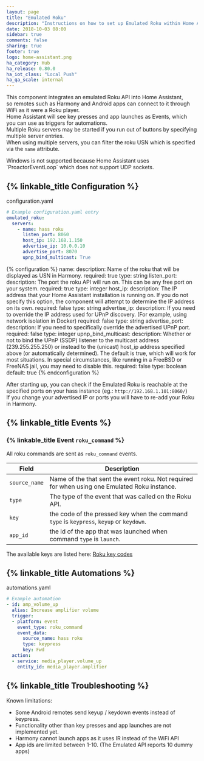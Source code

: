 ```yaml
---
layout: page
title: "Emulated Roku"
description: "Instructions on how to set up Emulated Roku within Home Assistant."
date: 2018-10-03 08:00
sidebar: true
comments: false
sharing: true
footer: true
logo: home-assistant.png
ha_category: Hub
ha_release: 0.80.0
ha_iot_class: "Local Push"
ha_qa_scale: internal
---
```


This component integrates an emulated Roku API into Home Assistant,  
so remotes such as Harmony and Android apps can connect to it through WiFi as it were a Roku player.  
Home Assistant will see key presses and app launches as Events, which you can use as triggers for automations.  
Multiple Roku servers may be started if you run out of buttons by specifying multiple server entries.  
When using multiple servers, you can filter the roku USN which is specified via the `name` attribute.

<p class='note'>  
Windows is not supported because Home Assistant uses `ProactorEventLoop` which does not support UDP sockets.
</p>  

## {% linkable_title Configuration %}

configuration.yaml
```yaml
# Example configuration.yaml entry
emulated_roku:
  servers:
    - name: hass roku
      listen_port: 8060
      host_ip: 192.168.1.150
      advertise_ip: 10.0.0.10
      advertise_port: 8070
      upnp_bind_multicast: True
```

{% configuration %}
name:
  description: Name of the roku that will be displayed as USN in Harmony.
  required: true
  type: string
listen_port:
  description: The port the roku API will run on. This can be any free port on your system.
  required: true
  type: integer
host_ip:
  description: The IP address that your Home Assistant installation is running on. If you do not specify this option, the component will attempt to determine the IP address on its own.
  required: false
  type: string
advertise_ip:
  description: If you need to override the IP address used for UPnP discovery. (For example, using network isolation in Docker)
  required: false
  type: string
advertise_port:
  description: If you need to specifically override the advertised UPnP port.
  required: false
  type: integer
upnp_bind_multicast:
  description: Whether or not to bind the UPnP (SSDP) listener to the multicast address (239.255.255.250) or instead to the (unicast) host_ip address specified above (or automatically determined). The default is true, which will work for most situations.  In special circumstances, like running in a FreeBSD or FreeNAS jail, you may need to disable this.
  required: false
  type: boolean
  default: true
{% endconfiguration %}

After starting up, you can check if the Emulated Roku is reachable at the specified ports on your hass instance (eg.: `http://192.168.1.101:8060/`)  
If you change your advertised IP or ports you will have to re-add your Roku in Harmony.

## {% linkable_title Events %}

### {% linkable_title Event `roku_command` %}

All roku commands are sent as `roku_command` events.

Field | Description
----- | -----------
`source_name` | Name of the that sent the event roku. Not required for when using one Emulated Roku instance.
`type` | The type of the event that was called on the Roku API.
`key` | the code of the pressed key when the command `type` is `keypress`, `keyup` or `keydown`.
`app_id` | the id of the app that was launched when command `type` is `launch`.  

The available keys are listed here:
[Roku key codes](https://sdkdocs.roku.com/display/sdkdoc/External+Control+API#ExternalControlAPI-KeypressKeyValues)

## {% linkable_title Automations %}

automations.yaml
```yaml
# Example automation
- id: amp_volume_up
  alias: Increase amplifier volume
  trigger:
  - platform: event
    event_type: roku_command
    event_data:
      source_name: hass roku
      type: keypress
      key: Fwd
  action:
  - service: media_player.volume_up
    entity_id: media_player.amplifier
```

## {% linkable_title Troubleshooting %}

Known limitations:
* Some Android remotes send keyup / keydown events instead of keypress.
* Functionality other than key presses and app launches are not implemented yet.
* Harmony cannot launch apps as it uses IR instead of the WiFi API
* App ids are limited between 1-10. (The Emulated API reports 10 dummy apps)